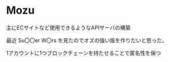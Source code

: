# Mozu
主にECサイトなど使用できるようなAPIサーバの構築

最近 Su〇〇er W〇rs を見たのでオズの強い版を作りたいと思った。


1アカウントに1つブロックチェーンを持たせることで匿名性を保つ